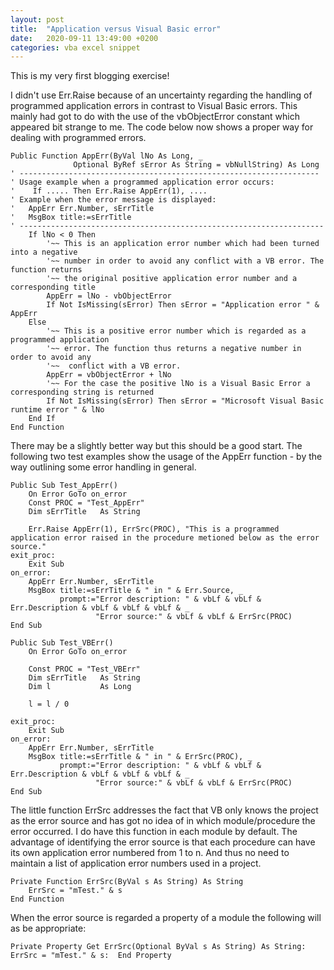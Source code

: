 ```yaml
---
layout: post
title:  "Application versus Visual Basic error"
date:   2020-09-11 13:49:00 +0200
categories: vba excel snippet
---
```

This is my very first blogging exercise!

I didn't use Err.Raise because of an uncertainty regarding the handling of programmed application errors in contrast to Visual Basic errors. This mainly had got to do with the use of the vbObjectError constant which appeared bit strange to me. The code below now shows a proper way for dealing with programmed errors.
```vbscript
Public Function AppErr(ByVal lNo As Long, _
              Optional ByRef sError As String = vbNullString) As Long
' -------------------------------------------------------------------
' Usage example when a programmed application error occurs:
'    If ..... Then Err.Raise AppErr(1), ....
' Example when the error message is displayed:
'   AppErr Err.Number, sErrTitle
'   MsgBox title:=sErrTitle
' --------------------------------------------------------------------
    If lNo < 0 Then
        '~~ This is an application error number which had been turned into a negative
        '~~ number in order to avoid any conflict with a VB error. The function returns
        '~~ the original positive application error number and a corresponding title
        AppErr = lNo - vbObjectError
        If Not IsMissing(sError) Then sError = "Application error " & AppErr
    Else
        '~~ This is a positive error number which is regarded as a programmed application
        '~~ error. The function thus returns a negative number in order to avoid any
        '~~  conflict with a VB error.
        AppErr = vbObjectError + lNo
        '~~ For the case the positive lNo is a Visual Basic Error a corresponding string is returned 
        If Not IsMissing(sError) Then sError = "Microsoft Visual Basic runtime error " & lNo
    End If
End Function
```
There may be a slightly better way but this should be a good start. The following two test examples show the usage of the AppErr function - by the way outlining some error handling in general.
```vbscript
Public Sub Test_AppErr()
    On Error GoTo on_error
    Const PROC = "Test_AppErr"
    Dim sErrTitle   As String
    
    Err.Raise AppErr(1), ErrSrc(PROC), "This is a programmed application error raised in the procedure metioned below as the error source."
exit_proc:
    Exit Sub
on_error:
    AppErr Err.Number, sErrTitle
    MsgBox title:=sErrTitle & " in " & Err.Source, _
           prompt:="Error description: " & vbLf & vbLf & Err.Description & vbLf & vbLf & vbLf & _
                   "Error source:" & vbLf & vbLf & ErrSrc(PROC)
End Sub

Public Sub Test_VBErr()
    On Error GoTo on_error
    
    Const PROC = "Test_VBErr"
    Dim sErrTitle   As String
    Dim l           As Long
    
    l = l / 0
    
exit_proc:
    Exit Sub
on_error:
    AppErr Err.Number, sErrTitle
    MsgBox title:=sErrTitle & " in " & ErrSrc(PROC), _
           prompt:="Error description: " & vbLf & vbLf & Err.Description & vbLf & vbLf & vbLf & _
                   "Error source:" & vbLf & vbLf & ErrSrc(PROC)
End Sub
```
The little function ErrSrc addresses the fact that VB only knows the project as the error source and has got no idea of in which module/procedure the error occurred. I do have this function in each module by default.
The advantage of identifying the error source is that each procedure can have its own application error numbered from 1 to n. And thus no need to maintain a list of application error numbers used in a project. 
```vbscript
Private Function ErrSrc(ByVal s As String) As String
    ErrSrc = "mTest." & s
End Function
```
When the error source is regarded a property of a module the following will as be appropriate:
```vbscript
Private Property Get ErrSrc(Optional ByVal s As String) As String:  ErrSrc = "mTest." & s:  End Property

```

